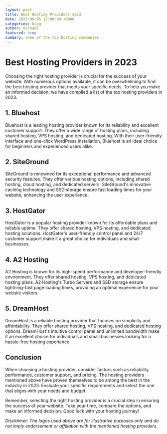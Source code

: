 ```yaml
---
layout: post
title: Best Hosting Providers 2023
date: 2023-09-05 12:00:00 +0000
categories: blog
author: michael
featured: true
summary: some of the top hosting companies
---
```


# Best Hosting Providers in 2023

Choosing the right hosting provider is crucial for the success of your website. With numerous options available, it can be overwhelming to find the best hosting provider that meets your specific needs. To help you make an informed decision, we have compiled a list of the top hosting providers in 2023.

## 1. Bluehost



Bluehost is a leading hosting provider known for its reliability and excellent customer support. They offer a wide range of hosting plans, including shared hosting, VPS hosting, and dedicated hosting. With their user-friendly interface and one-click WordPress installation, Bluehost is an ideal choice for beginners and experienced users alike.

## 2. SiteGround



SiteGround is renowned for its exceptional performance and advanced security features. They offer various hosting options, including shared hosting, cloud hosting, and dedicated servers. SiteGround's innovative caching technology and SSD storage ensure fast loading times for your website, enhancing the user experience.

## 3. HostGator



HostGator is a popular hosting provider known for its affordable plans and reliable uptime. They offer shared hosting, VPS hosting, and dedicated hosting solutions. HostGator's user-friendly control panel and 24/7 customer support make it a great choice for individuals and small businesses.

## 4. A2 Hosting



A2 Hosting is known for its high-speed performance and developer-friendly environment. They offer shared hosting, VPS hosting, and dedicated hosting plans. A2 Hosting's Turbo Servers and SSD storage ensure lightning-fast page loading times, providing an optimal experience for your website visitors.

## 5. DreamHost



DreamHost is a reliable hosting provider that focuses on simplicity and affordability. They offer shared hosting, VPS hosting, and dedicated hosting options. DreamHost's intuitive control panel and unlimited bandwidth make it an excellent choice for individuals and small businesses looking for a hassle-free hosting experience.

## Conclusion

When choosing a hosting provider, consider factors such as reliability, performance, customer support, and pricing. The hosting providers mentioned above have proven themselves to be among the best in the industry in 2023. Evaluate your specific requirements and select the one that aligns with your needs and budget.

Remember, selecting the right hosting provider is a crucial step in ensuring the success of your website. Take your time, compare the options, and make an informed decision. Good luck with your hosting journey!

*Disclaimer: The logos used above are for illustrative purposes only and do not imply endorsement or affiliation with the mentioned hosting providers.*